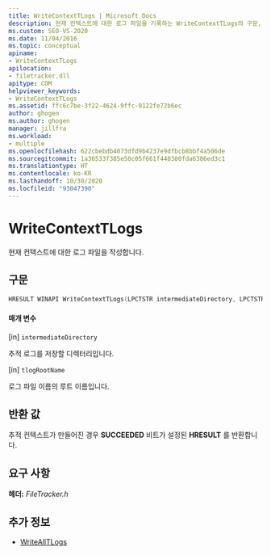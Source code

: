 ```yaml
---
title: WriteContextTLogs | Microsoft Docs
description: 현재 컨텍스트에 대한 로그 파일을 기록하는 WriteContextTLogs의 구문, 요구 사항 및 반환 값에 대해 알아봅니다.
ms.custom: SEO-VS-2020
ms.date: 11/04/2016
ms.topic: conceptual
apiname:
- WriteContextTLogs
apilocation:
- filetracker.dll
apitype: COM
helpviewer_keywords:
- WriteContextTLogs
ms.assetid: ffc6c7be-3f22-4624-9ffc-0122fe72b6ec
author: ghogen
ms.author: ghogen
manager: jillfra
ms.workload:
- multiple
ms.openlocfilehash: 622cbebdb4073dfd9b4237e9dfbcb8bbf4a506de
ms.sourcegitcommit: 1a36533f385e50c05f661f440380fda6386ed3c1
ms.translationtype: HT
ms.contentlocale: ko-KR
ms.lasthandoff: 10/30/2020
ms.locfileid: "93047390"
---
```

# <a name="writecontexttlogs"></a>WriteContextTLogs

현재 컨텍스트에 대한 로그 파일을 작성합니다.

## <a name="syntax"></a>구문

```cpp
HRESULT WINAPI WriteContextTLogs(LPCTSTR intermediateDirectory, LPCTSTR tlogRootName);
```

#### <a name="parameters"></a>매개 변수

[in] `intermediateDirectory`

 추적 로그를 저장할 디렉터리입니다.

[in] `tlogRootName`

 로그 파일 이름의 루트 이름입니다.

## <a name="return-value"></a>반환 값

 추적 컨텍스트가 만들어진 경우 **SUCCEEDED** 비트가 설정된 **HRESULT** 를 반환합니다.

## <a name="requirements"></a>요구 사항

 **헤더:** *FileTracker.h*

## <a name="see-also"></a>추가 정보

- [WriteAllTLogs](../msbuild/writealltlogs.md)
